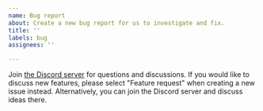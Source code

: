 ```yaml
---
name: Bug report
about: Create a new bug report for us to investigate and fix.
title: ''
labels: bug
assignees: ''

---
```


Join [the Discord server](https://discord.gg/ZW4s47Ppw4) for questions and discussions. If you would like to discuss new features, please select "Feature request" when creating a new issue instead. Alternatively, you can join the Discord server and discuss ideas there.
